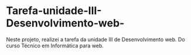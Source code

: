 # Tarefa-unidade-III-Desenvolvimento-web-
Neste projeto, realizei a tarefa da unidade III de Desenvolvimento web. Do curso Técnico em Informática para web.
